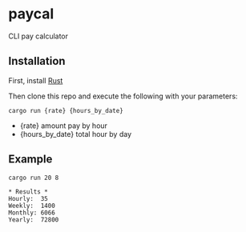 # paycal
CLI pay calculator

## Installation 

First, install [Rust](https://www.rust-lang.org/tools/install)

Then clone this repo and execute the following with your parameters:

`cargo run {rate} {hours_by_date}`

- {rate} amount pay by hour
- {hours_by_date} total hour by day

## Example

`cargo run 20 8`


```
* Results *
Hourly:  35
Weekly:  1400
Monthly: 6066
Yearly:  72800

```

